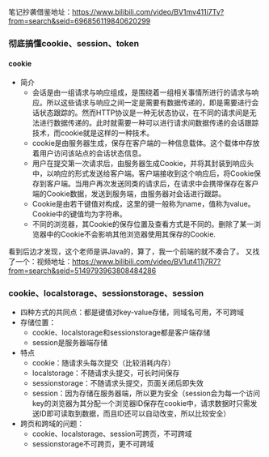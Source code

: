 笔记抄袭借鉴地址：https://www.bilibili.com/video/BV1mv411i7Tv?from=search&seid=696856119840620299

### 彻底搞懂cookie、session、token

#### cookie
+ 简介
    + 会话是由一组请求与响应组成，是围绕着一组相关事情所进行的请求与响应。所以这些请求与响应之间一定是需要有数据传递的，即是需要进行会话状态跟踪的。然而HTTP协议是一种无状态协议，在不同的请求间是无法进行数据传递的。此时就需要一种可以进行请求间数据传递的会话跟踪技术，而cookie就是这样的一种技术。
    + cookie是由服务器生成，保存在客户端的一种信息载体。这个载体中存放着用户访问该站点的会话状态信息。
    + 用户在提交第一次请求后，由服务器生成Cookie，并将其封装到响应头中，以响应的形式发送给客户端。客户端接收到这个响应后，将Cookie保存到客户端。当用户再次发送同类的请求后，在请求中会携带保存在客户端的Cookie数据，发送到服务端，由服务器对会话进行跟踪。
    + Cookie是由若干键值对构成，这里的键一般称为name，值称为value。Cookie中的键值均为字符串。
    + 不同的浏览器，其Cookie的保存位置及查看方式是不同的。删除了某一浏览器中的Cookie不会影响其他浏览器使用其保存的Cookie.


看到后边才发现，这个老师是讲Java的，算了，我一个前端的就不凑合了。
又找了一个：视频地址：https://www.bilibili.com/video/BV1ut411j7R7?from=search&seid=5149793963808484286
### cookie、localstorage、sessionstorage、session
+ 四种方式的共同点：都是键值对key-value存储，同域名可用，不可跨域
+ 存储位置：
	+ cookie、localstorage和sessionstorage都是客户端存储
	+ session是服务器端存储
+ 特点
	+ cookie：随请求头每次提交（比较消耗内存）
	+ localstorage：不随请求头提交，可长时间保存
	+ sessionstorage：不随请求头提交，页面关闭后即失效
	+ session：因为存储在服务器端，所以更为安全（session会为每一个访问key的浏览器为其分配一个浏览器ID保存在cookie中，请求数据时只需发送ID即可读取到数据，而且ID还可以自动改变，所以比较安全）
+ 跨页和跨域的问题：
	+ cookie、localstorage、session可跨页，不可跨域
	+ sessionstorage不可跨页，更不可跨域


